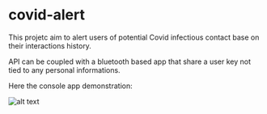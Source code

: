 # covid-alert

This projetc aim to alert users of potential Covid infectious contact base on their interactions history. 

API can be coupled with a bluetooth based app that share a user key not tied to any personal informations.

Here the console app demonstration:

![alt text](https://github.com/beolabs-io/react-booking-bar/blob/master/react-bookin-bar.png "react-booking-bar preview")



